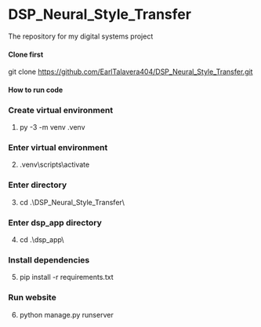 # DSP_Neural_Style_Transfer
The repository for my digital systems project

#### Clone first
git clone https://github.com/EarlTalavera404/DSP_Neural_Style_Transfer.git

#### How to run code
### Create virtual environment
1. py -3 -m venv .venv
### Enter virtual environment
2. .venv\scripts\activate
### Enter directory
3. cd .\DSP_Neural_Style_Transfer\
### Enter dsp_app directory
4. cd .\dsp_app\
### Install dependencies
5. pip install -r requirements.txt
### Run website
6. python manage.py runserver

